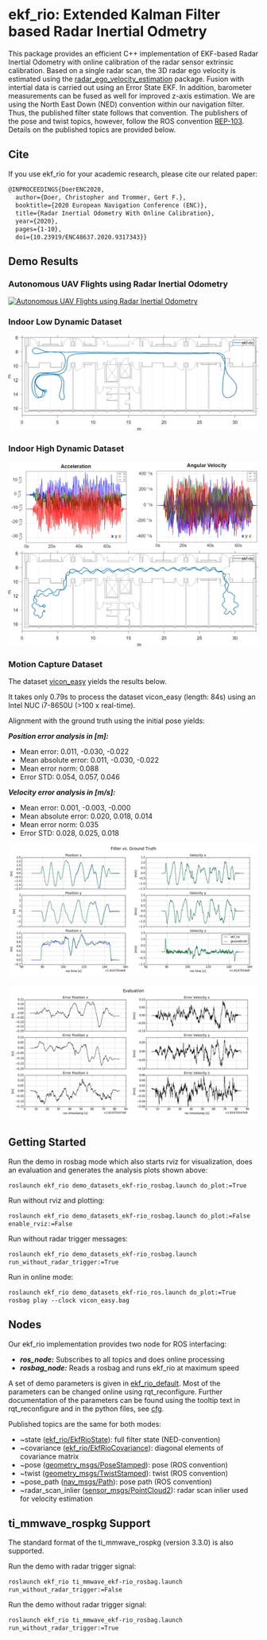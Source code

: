 # ekf_rio: Extended Kalman Filter based Radar Inertial Odmetry

This package provides an efficient C++ implementation of EKF-based Radar Inertial Odometry with online calibration of
 the radar sensor extrinsic calibration.
Based on a single radar scan, the 3D radar ego velocity is estimated using the [radar_ego_velocity_estimation](../radar_ego_velocity_estimation) package.
Fusion with intertial data is carried out using an Error State EKF.
In addition, barometer measurements can be fused as well for improved z-axis estimation.
We are using the North East Down (NED) convention within our navigation filter.
Thus, the published filter state follows that convention.
The publishers of the pose and twist topics, however, follow the ROS convention [REP-103](https://www.ros.org/reps/rep-0103.html).
Details on the published topics are provided below.

## Cite
If you use ekf_rio for your academic research, please cite our related paper:

~~~[bibtex]
@INPROCEEDINGS{DoerENC2020,
  author={Doer, Christopher and Trommer, Gert F.},
  booktitle={2020 European Navigation Conference (ENC)}, 
  title={Radar Inertial Odometry With Online Calibration}, 
  year={2020},
  pages={1-10},
  doi={10.23919/ENC48637.2020.9317343}}
~~~

## Demo Results
### Autonomous UAV Flights using Radar Inertial Odometry
[![Autonomous UAV Flights using Radar Inertial Odometry](http://img.youtube.com/vi/8DofG1iXHAE/0.jpg)](http://www.youtube.com/watch?v=8DofG1iXHAE "Autonomous UAV Flights using Radar Inertial Odometry")

### Indoor Low Dynamic Dataset
![image](res/indoor.jpg)

### Indoor High Dynamic Dataset
![image](res/indoor_dynamic_acc_omega.jpg)
![image](res/indoor_dynamic.jpg)

### Motion Capture Dataset
The dataset [vicon_easy](../demo_datasets/vicon_easy.bag) yields the results below.

It takes only 0.79s to process the dataset vicon_easy (length: 84s) using an Intel NUC i7-8650U (>100 x real-time).

Alignment with the ground truth using the initial pose yields:

***Position error analysis in [m]:***

- Mean error: 0.011, -0.030, -0.022
- Mean absolute error: 0.011, -0.030, -0.022
- Mean error norm: 0.088
- Error STD: 0.054, 0.057, 0.046

***Velocity error analysis in [m/s]:***

- Mean error: 0.001, -0.003, -0.000
- Mean absolute error: 0.020, 0.018, 0.014
- Mean error norm: 0.035
- Error STD: 0.028, 0.025, 0.018

![image](./res/vicon_easy_filter_vs_ground_truth.png)

![image](./res/vicon_easy_evaluation.png)

## Getting Started

Run the demo in rosbag mode which also starts rviz for visualization, does an evaluation and generates the analysis
 plots shown above:

~~~[shell]
roslaunch ekf_rio demo_datasets_ekf-rio_rosbag.launch do_plot:=True 
~~~

Run without rviz and plotting:

~~~[shell]
roslaunch ekf_rio demo_datasets_ekf-rio_rosbag.launch do_plot:=False enable_rviz:=False
~~~

Run without radar trigger messages:

~~~[shell]
roslaunch ekf_rio demo_datasets_ekf-rio_rosbag.launch run_without_radar_trigger:=True
~~~

Run in online mode:

~~~[shell]
roslaunch ekf_rio demo_datasets_ekf-rio_ros.launch do_plot:=True 
rosbag play --clock vicon_easy.bag
~~~

## Nodes

Our ekf_rio implementation provides two node for ROS interfacing:
- ***ros_node:*** Subscribes to all topics and does online processing
- ***rosbag_node:*** Reads a rosbag and runs ekf_rio at maximum speed

A set of demo parameters is given in [ekf_rio_default](./config/ekf_rio_default.yaml).
Most of the parameters can be changed online using rqt_reconfigure. Further documentation of the parameters can be found using the tooltip text in rqt_reconfigure and in the python files, see [cfg](./cfg).

Published topics are the same for both modes:
- ~state ([ekf_rio/EkfRioState](../ekf_rio/msg/EkfRioState.msg)): full filter state (NED-convention)
- ~covariance ([ekf_rio/EkfRioCovariance](../ekf_rio/msg/EkfRioCovariance.msg)): diagonal elements of covariance matrix
- ~pose ([geometry_msgs/PoseStamped](http://docs.ros.org/en/api/geometry_msgs/html/msg/PoseStamped.html])): pose (ROS convention)
- ~twist ([geometry_msgs/TwistStamped](http://docs.ros.org/en/api/geometry_msgs/html/msg/TwistStamped.html])): twist (ROS convention)
- ~pose_path ([nav_msgs/Path](http://docs.ros.org/en/api/nav_msgs/html/msg/Path.html)): pose path (ROS convention)
- ~radar_scan_inlier ([sensor_msgs/PointCloud2](http://docs.ros.org/en/api/sensor_msgs/html/msg/PointCloud2.html)): radar scan inlier used for velocity estimation


## ti_mmwave_rospkg Support

The standard format of the ti_mmwave_rospkg (version 3.3.0) is also supported.

Run the demo with radar trigger signal:

~~~[shell]
roslaunch ekf_rio ti_mmwave_ekf-rio_rosbag.launch run_without_radar_trigger:=False
~~~

Run the demo without radar trigger signal:

~~~[shell]
roslaunch ekf_rio ti_mmwave_ekf-rio_rosbag.launch run_without_radar_trigger:=True
~~~
